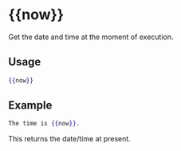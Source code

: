 # {{now}}

Get the date and time at the moment of execution.

## Usage

``` handlebars
{{now}}
```

## Example

``` handlebars
The time is {{now}}.
```

This returns the date/time at present.
